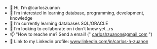 - 👋 Hi, I’m @carloszuanon
- 👀 I’m interested in learning database, programming, development, knowledge
- 🌱 I’m currently learning databases SQL/ORACLE
- 💞️ I’m looking to collaborate on i don´t know yet...rs
- 📫 "How to reache me? Send a email! ("
<a href="mailto:carloshzuanon@gmail.com">carloshzuanon@gmail.com<a/>
")
- 📄 Link to my Linkedin profile: www.linkedin.com/in/carlos-h-zuanon
<!---
carloszuanon/carloszuanon is a ✨ special ✨ repository because its `README.md` (this file) appears on your GitHub profile.
You can click the Preview link to take a look at your changes.
--->
